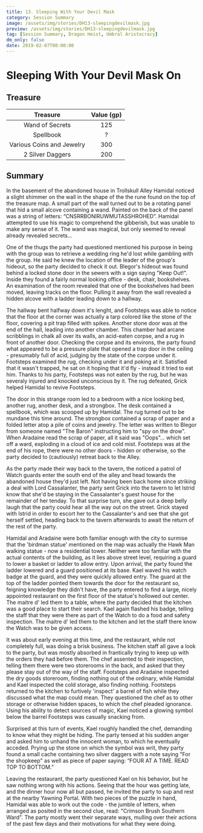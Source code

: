 ```yaml
---
title: 13. Sleeping With Your Devil Mask
category: Session Summary
image: /assets/img/stories/DH13-sleepingdevilmask.jpg
preview: /assets/img/stories/DH13-sleepingdevilmask.jpg
tag: [Session Summary, Dragon Heist, Umbral Aristocracy]
dm_only: false
date: 2019-02-07T00:00:00
---
```


# Sleeping With Your Devil Mask On

## Treasure

| Treasure | Value (gp) |
|:--------:|:----------:|
| Wand of Secrets | 125 |
| Spellbook	| ? |
| Various Coins and Jewelry | 300 |
| 2 Silver Daggers	| 200 |

## Summary

In the basement of the abandoned house in Trollskull Alley Hamidal noticed a slight shimmer on the wall in the shape of the the rune found on the top of the treasure map.  A small part of the wall turned out to be a rotating panel that hid a small alcove containing a wand. Painted on the back of the panel was a string of letters: “CNSRRBONIRUWMUTASSHROHED”.  Hamidal attempted to use his magic to comprehend the gibberish, but was unable to make any sense of it.  The wand was magical, but only seemed to reveal already revealed secrets... 

One of the thugs the party had questioned mentioned his purpose in being with the group was to retrieve a wedding ring he'd lost while gambling with the group. He said he knew the location of the leader of the group's hideout, so the party decided to check it out.  Blegor's hideout was found behind a locked stone door in the sewers with a sign saying "Keep Out!".  Inside they found a fairly normal looking office - desk, chair, bookshelves.  An examination of the room revealed that one of the bookshelves had been moved, leaving tracks on the floor.  Pulling it away from the wall revealed a hidden alcove with a ladder leading down to a hallway.

The hallway bent halfway down it's lenght, and Footsteps was able to notice that the floor at the corner was actually a tarp colored like the stone of the floor, covering a pit trap filled with spikes. Another stone door was at the end of the hall, leading into another chamber. This chamber had arcane scribblings in chalk all over its walls, an acid-eaten corpse, and a rug in front of another door.  Checking the corpse and its environs, the party found what appeared to be a pressure plate that opened a trap door in the ceiling - presumably full of acid, judging by the state of the corpse under it.  Footsteps examined the rug, checking under it and poking at it.  Satisfied that it wasn't trapped, he sat on it hoping that it'd fly - instead it tried to eat him.  Thanks to his party, Footsteps was not eaten by the rug, but he was severaly injured and knocked unconscious by it.  The rug defeated, Grick helped Hamidal to revive Footsteps.

The door in this strange room led to a bedroom with a nice looking bed, another rug, another desk, and a strongbox. The desk contained a spellbook, which was scooped up by Hamidal. The rug turned out to be mundane this time around. The strongbox contained a scrap of paper and a folded letter atop a pile of coins and jewelry.  The letter was written to Blegor from someone named "The Baron" instructing him to "spy on the drow".  When Aradaine read the scrap of paper, all it said was "Oops"... which set off a ward, exploding in a cloud of ice and cold mist.  Footsteps was at the end of his rope, there were no other doors - hidden or otherwise, so the party decided to (cautiously) retreat back to the Alley.

As the party made their way back to the tavern, the noticed a patrol of Watch guards enter the south end of the alley and head towards the abandoned house they'd just left. Not having been back home since striking a deal with Lord Cassalanter, the party sent Grick into the tavern to let Istrid know that she'd be staying in the Cassalanter's guest house for the remainder of her tenday. To that surprise turn, she gave out a deep belly laugh that the party could hear all the way out on the street. Grick stayed with Istrid in order to escort her to the Cassalanter's and see that she got herself settled, heading back to the tavern afterwards to await the return of the rest of the party.

Hamidal and Aradaine were both familiar enough with the city to surmise that the 'birdman statue' mentioned on the map was actually the Hawk Man walking statue - now a residential tower. Neither were too familiar with the actual contents of the building, as it lies above street level, requiring a guard to lower a basket or ladder to allow entry. Upon arrival, the party found the ladder lowered and a guard positioned at its base. Kael waved his watch badge at the guard, and they were quickly allowed entry. The guard at the top of the ladder pointed them towards the door for the restaurant so, feigning knowledge they didn't have, the party entered to find a large, nicely appointed restaurant on the first floor of the statue's hollowed out center. The maitre d' led them to a table, where the party decided that the kitchen was a good place to start their search. Kael again flashed his badge, telling the staff that they were there as part of the Watch to do a food and safety inspection. The maitre d' led them to the kitchen and let the staff there know the Watch was to be given access.

It was about early evening at this time, and the restaurant, while not completely full, was doing a brisk business. The kitchen staff all gave a look to the party, but was mostly absorbed in frantically trying to keep up with the orders they had before them. The chef assented to their inspection, telling them there were two storerooms in the back, and asked that they please stay out of the way of the staff.  Footsteps and Aradaine inspected the dry goods storeroom, finding nothing out of the ordinary, while Hamidal and Kael inspected the cold storage, also finding nothing. Footsteps returned to the kitchen to furtively 'inspect' a barrel of fish while they discussed what the map could mean. They questioned the chef as to other storage or otherwise hidden spaces, to which the chef pleaded ignorance. Using his ability to detect sources of magic, Kael noticed a glowing symbol below the barrel Footsteps was casually snacking from.

Surprised at this turn of events, Kael roughly handled the chef, demanding to know what they might be hiding. The party tensed at his sudden anger and asked him to unhand the innocent woman, to which he eventually acceded. Prying up the stone on which the symbol was writ, they party found a small cache containing two silver daggers with a note saying "For the shopkeep" as well as piece of paper saying: “FOUR AT A TIME. READ TOP TO BOTTOM.”

Leaving the restaurant, the party questioned Kael on his behavior, but he saw nothing wrong with his actions. Seeing that the hour was getting late, and the dinner hour now all but passed, he invited the party to sup and rest at the nearby Yawning Portal. With two pieces of the puzzle in hand, Hamidal was able to work out the code - the jumble of letters, when arranged as posited in the second clue, read: "Crimson Brush Southern Ward".  The party mostly went their separate ways, mulling over their actions of the past few days and their motivations for what they were doing.